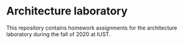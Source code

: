 # Architecture laboratory
This repository contains homework assignments for the architecture laboratory during the fall of 2020 at IUST.
